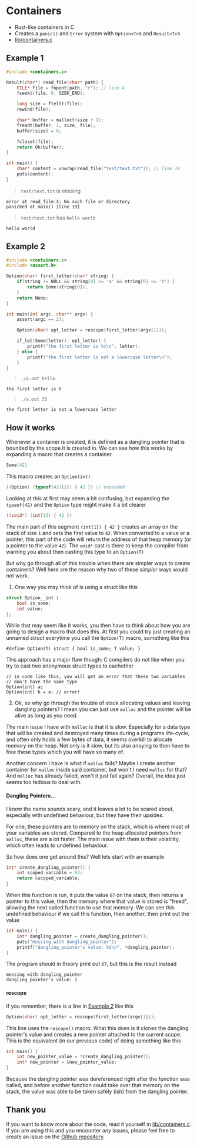 # Containers

- Rust-like containers in C
- Creates a `panic()` and `Error` system with `Option<T>`s and `Result<T>`s
- [lib/containers.c](lib/containers.c)

## Example 1

```c
#include <containers.c>

Result(char*) read_file(char* path) {
    FILE* file = fopent(path, "r"); // line 4
    fseekt(file, 0, SEEK_END);

    long size = ftellt(file);
    rewind(file);

    char* buffer = malloct(size + 1);
    freadt(buffer, 1, size, file);
    buffer[size] = 0;

    fcloset(file);
    return Ok(buffer);
}

int main() {
    char* content = unwrap(read_file("test/text.txt")); // line 19
    puts(content);
}
```

> `test/text.txt` is missing

```
error at read_file:4: No such file or directory
panicked at main() [line 19]
```

> `test/text.txt` has `hello world`

```
hello world
```

## Example 2

```c
#include <containers.c>
#include <assert.h>

Option(char) first_letter(char* string) {
    if(string != NULL && string[0] >= 'a' && string[0] <= 'z') {
        return Some(string[0]);
    }
    return None;
}

int main(int argc, char** argv) {
    assert(argc == 2);

    Option(char) opt_letter = rescope(first_letter(argv[1]));

    if_let(Some(letter), opt_letter) {
        printf("the first letter is %c\n", letter);
    } else {
        printf("the first letter is not a lowercase letter\n");
    }
}
```

> `./a.out hello`

```
the first letter is h
```

> `./a.out 35`

```
the first letter is not a lowercase letter
```

## How it works

Whenever a container is created, it is defined as a dangling pointer that is bounded by the scope it is created in. We can see how this works by expanding a macro that creates a container.

```c
Some(42)
```

This macro creates an `Option(int)`

```c
((Option) (typeof(42)[1]) { 42 }) // expanded
```

Looking at this at first may seem a bit confusing, but expanding the `typeof(42)` and the `Option` type might make it a bit clearer

```c
((void*) (int[1]) { 42 })
```

The main part of this segment `(int[1]) { 42 }` creates an array on the stack of size `1` and sets the first value to `42`. When converted to a value or a pointer, this part of the code will return the address of that heap memory (or a pointer to the value `42`). The `void*` cast is there to keep the compiler from warning you about then casting this type to an `Option(T)`

But why go through all of this trouble when there are simpler ways to create containers? Well here are the reason why two of these *simpler* ways would not work.

1. One way you may think of is using a struct like this

```c
struct Option__int {
    bool is_some;
    int value;
};
```

While that may seem like it works, you then have to think about how you are going to design a macro that does this. At first you could try just creating an unnamed struct everytime you call the `Option(T)` macro, something like this

```
#define Option(T) struct { bool is_some; T value; }
```

This approach has a major flaw though: C compilers do not like when you try to cast two anonymous struct types to eachother

```
// in code like this, you will get an error that these two variables
// don't have the same type
Option(int) a;
Option(int) b = a; // error!
```

2. Ok, so why go through the trouble of stack allocating values and leaving dangling pointers? I mean you can just use `malloc` and the pointer will be alive as long as you need.

The main issue I have with `malloc` is that it is slow. Especially for a data type that will be created and destroyed many times during a programs life-cycle, and often only holds a few bytes of data, it seems overkill to allocate memory on the heap. Not only is it slow, but its also anoying to then have to free these types which you will have so many of.

Another concern I have is what if `malloc` fails? Maybe I create another container for `malloc` inside said container, but won't I need `malloc` for that? And `malloc` has already failed, won't it just fail again? Overall, the idea just seems too tedious to deal with.

#### Dangling Pointers...

I know the name sounds scary, and it leaves a lot to be scared about, especially with undefined behaviour, but they have their upsides.

For one, these pointers are to memory on the stack, which is where most of your variables are stored. Compared to the heap allocated pointers from `malloc`, these are a lot faster. The main issue with them is their volatility, which often leads to undefined behaviour.

So how does one get around this? Well lets start with an example

```c
int* create_dangling_pointer() {
    int scoped_variable = 67;
    return &scoped_variable;
}
```

When this function is run, it puts the value `67` on the stack, then returns a pointer to this value, then the memory where that value is stored is "freed", allowing the next called function to use that memory. We can see this undefined behaviour if we call this function, then another, then print out the value

```c
int main() {
    int* dangling_pointer = create_dangling_pointer();
    puts("messing with dangling_pointer");
    printf("dangling_pointer's value: %d\n", *dangling_pointer);
}
```

The program should in theory print out `67`, but this is the result instead

```
messing with dangling_pointer
dangling_pointer's value: 1
```

#### rescope

If you remember, there is a line in [Example 2](#example-2) like this

```c
Option(char) opt_letter = rescope(first_letter(argv[1]));
```

This line uses the `rescope()` macro. What this does is it clones the dangling pointer's value and creates a new pointer attached to the current scope. This is the equivalent (in our previous code) of doing something like this

```c
int main() {
    int new_pointer_value = *create_dangling_pointer();
    int* new_pointer = &new_pointer_value;
}
```

Because the dangling pointer was dereferenced right after the function was called, and before another function could take over that memory on the stack, the value was able to be taken safely (ish) from the dangling pointer.

## Thank you

If you want to know more about the code, read it yourself in [lib/containers.c](lib/containers.c). If you are using this and you encounter any issues, please feel free to create an issue on the [Github repository](https://github.com/ephf/containers.c/issues).